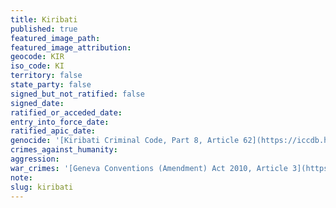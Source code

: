 ```yaml
---
title: Kiribati
published: true
featured_image_path:
featured_image_attribution:
geocode: KIR
iso_code: KI
territory: false
state_party: false
signed_but_not_ratified: false
signed_date:
ratified_or_acceded_date:
entry_into_force_date:
ratified_apic_date:
genocide: '[Kiribati Criminal Code, Part 8, Article 62](https://iccdb.hrlc.net/data/doc/715/keyword/46/)'
crimes_against_humanity:
aggression:
war_crimes: '[Geneva Conventions (Amendment) Act 2010, Article 3](https://iccdb.hrlc.net/data/doc/775/keyword/145/)'
note:
slug: kiribati
---
```



